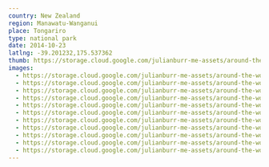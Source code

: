 ```yaml
---
country: New Zealand
region: Manawatu-Wanganui
place: Tongariro
type: national park
date: 2014-10-23
latlng: -39.201232,175.537362
thumb: https://storage.cloud.google.com/julianburr-me-assets/around-the-world/new-zealand/tongariro/IMG_7409--thumb.JPG
images:
  - https://storage.cloud.google.com/julianburr-me-assets/around-the-world/new-zealand/tongariro/IMG_7427.JPG
  - https://storage.cloud.google.com/julianburr-me-assets/around-the-world/new-zealand/tongariro/IMG_7397.JPG
  - https://storage.cloud.google.com/julianburr-me-assets/around-the-world/new-zealand/tongariro/IMG_7407.JPG
  - https://storage.cloud.google.com/julianburr-me-assets/around-the-world/new-zealand/tongariro/IMG_7420.JPG
  - https://storage.cloud.google.com/julianburr-me-assets/around-the-world/new-zealand/tongariro/IMG_7409.JPG
  - https://storage.cloud.google.com/julianburr-me-assets/around-the-world/new-zealand/tongariro/IMG_7449.JPG
  - https://storage.cloud.google.com/julianburr-me-assets/around-the-world/new-zealand/tongariro/IMG_7408.JPG
  - https://storage.cloud.google.com/julianburr-me-assets/around-the-world/new-zealand/tongariro/IMG_7465.JPG
  - https://storage.cloud.google.com/julianburr-me-assets/around-the-world/new-zealand/tongariro/IMG_7412.JPG
  - https://storage.cloud.google.com/julianburr-me-assets/around-the-world/new-zealand/tongariro/IMG_7473.JPG
  - https://storage.cloud.google.com/julianburr-me-assets/around-the-world/new-zealand/tongariro/IMG_7442.JPG
---
```

